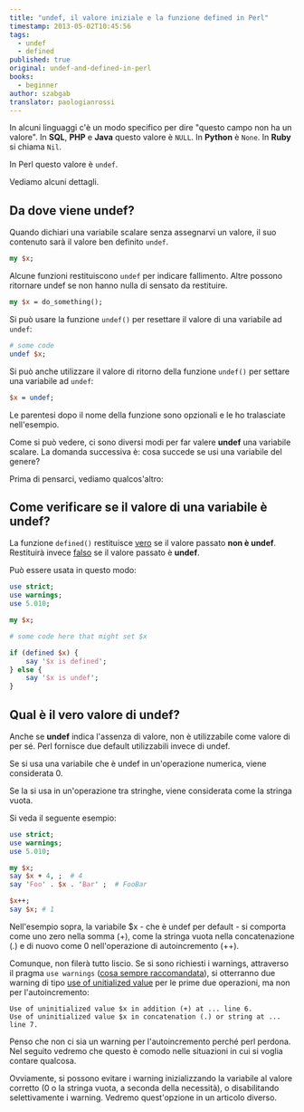 ```yaml
---
title: "undef, il valore iniziale e la funzione defined in Perl"
timestamp: 2013-05-02T10:45:56
tags:
  - undef
  - defined
published: true
original: undef-and-defined-in-perl
books:
  - beginner
author: szabgab
translator: paologianrossi
---
```



In alcuni linguaggi c'è un modo specifico per dire "questo campo non ha un valore".
In <b>SQL</b>, <b>PHP</b> e <b>Java</b> questo valore è `NULL`. In <b>Python</b> è `None`.
In <b>Ruby</b> si chiama `Nil`.

In Perl questo valore è `undef`.

Vediamo alcuni dettagli.


## Da dove viene undef?

Quando dichiari una variabile scalare senza assegnarvi un valore, il suo contenuto sarà il valore ben definito `undef`.

```perl
my $x;
```

Alcune funzioni restituiscono `undef` per indicare
fallimento. Altre possono ritornare undef se non hanno nulla di
sensato da restituire.

```perl
my $x = do_something();
```

Si può usare la funzione `undef()` per resettare il valore di una variabile ad `undef`:

```perl
# some code
undef $x;
```

Si può anche utilizzare il valore di ritorno della
funzione `undef()` per settare una variabile ad `undef`:

```perl
$x = undef;
```

Le parentesi dopo il nome della funzione sono opzionali e le ho
tralasciate nell'esempio.

Come si può vedere, ci sono diversi modi per far valere <b>undef</b> una variabile scalare.
La domanda successiva è: cosa succede se usi una variabile del genere?

Prima di pensarci, vediamo qualcos'altro:

## Come verificare se il valore di una variabile è undef?

La funzione `defined()`
restituisce [vero](/boolean-values-in-perl) se il valore
passato <b>non è undef</b>. Restituirà
invece [falso](/boolean-values-in-perl) se il valore
passato è <b>undef</b>.

Può essere usata in questo modo:

```perl
use strict;
use warnings;
use 5.010;

my $x;

# some code here that might set $x

if (defined $x) {
    say '$x is defined';
} else {
    say '$x is undef';
}
```


## Qual è il vero valore di undef?

Anche se <b>undef</b> indica l'assenza di valore, non è utilizzabile
come valore di per sé. Perl fornisce due default utilizzabili invece
di undef.

Se si usa una variabile che è undef in un'operazione numerica, viene considerata 0.

Se la si usa in un'operazione tra stringhe, viene considerata come la stringa vuota.

Si veda il seguente esempio:

```perl
use strict;
use warnings;
use 5.010;

my $x;
say $x + 4, ;  # 4
say 'Foo' . $x . 'Bar' ;  # FooBar

$x++;
say $x; # 1
```

Nell'esempio sopra, la variabile $x - che è undef per default - si
comporta come uno zero nella somma (+), come la stringa vuota nella
concatenazione (.) e di nuovo come 0 nell'operazione di autoincremento
(++).

Comunque, non filerà tutto liscio. Se si sono richiesti i warnings,
attraverso il pragma `use warnings`
(<a href="https://perlmaven.com/installing-perl-and-getting-started">cosa sempre
raccomandata</a>), si otterranno due warning di
tipo <a href="/use-of-uninitialized-value">use of unitialized
value</a> per le prime due operazioni, ma non per l'autoincremento:

```
Use of uninitialized value $x in addition (+) at ... line 6.
Use of uninitialized value $x in concatenation (.) or string at ... line 7.
```

Penso che non ci sia un warning per l'autoincremento perché perl
perdona. Nel seguito vedremo che questo è comodo nelle situazioni in
cui si voglia contare qualcosa.

Ovviamente, si possono evitare i warning inizializzando la variabile
al valore corretto (0 o la stringa vuota, a seconda della necessità),
o disabilitando selettivamente i warning. Vedremo quest'opzione in un
articolo diverso.
